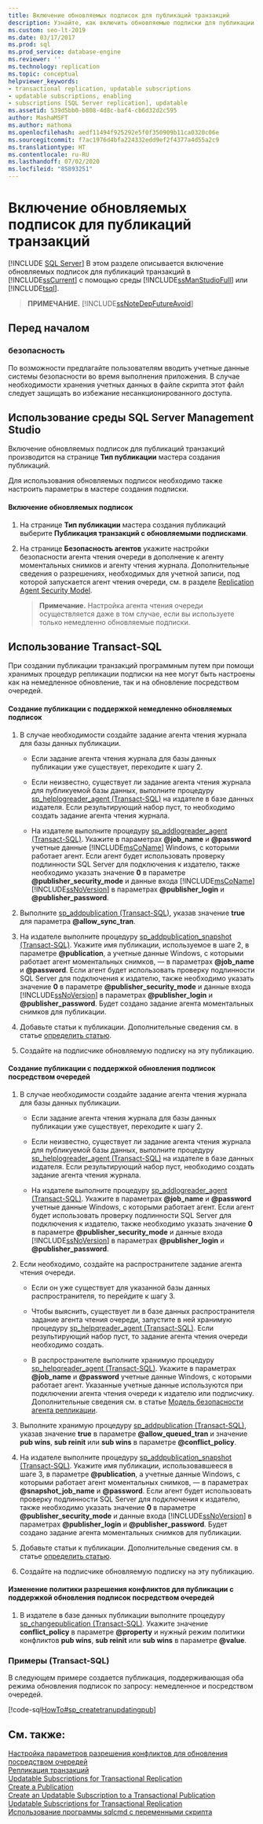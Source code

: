 ```yaml
---
title: Включение обновляемых подписок для публикаций транзакций
description: Узнайте, как включить обновляемые подписки для публикации транзакций в SQL Server.
ms.custom: seo-lt-2019
ms.date: 03/17/2017
ms.prod: sql
ms.prod_service: database-engine
ms.reviewer: ''
ms.technology: replication
ms.topic: conceptual
helpviewer_keywords:
- transactional replication, updatable subscriptions
- updatable subscriptions, enabling
- subscriptions [SQL Server replication], updatable
ms.assetid: 539d5bb0-b808-4d8c-baf4-cb6d32d2c595
author: MashaMSFT
ms.author: mathoma
ms.openlocfilehash: aedf11494f925292e5f0f350909b11ca0320c06e
ms.sourcegitcommit: f7ac1976d4bfa224332edd9ef2f4377a4d55a2c9
ms.translationtype: HT
ms.contentlocale: ru-RU
ms.lasthandoff: 07/02/2020
ms.locfileid: "85893251"
---
```

# <a name="enable-updating-subscriptions-for-transactional-publications"></a>Включение обновляемых подписок для публикаций транзакций
[!INCLUDE [SQL Server](../../../includes/applies-to-version/sqlserver.md)]
  В этом разделе описывается включение обновляемых подписок для публикаций транзакций в [!INCLUDE[ssCurrent](../../../includes/sscurrent-md.md)] с помощью среды [!INCLUDE[ssManStudioFull](../../../includes/ssmanstudiofull-md.md)] или [!INCLUDE[tsql](../../../includes/tsql-md.md)].  
  
> **ПРИМЕЧАНИЕ.** [!INCLUDE[ssNoteDepFutureAvoid](../../../includes/ssnotedepfutureavoid-md.md)]  
  

##  <a name="before-you-begin"></a><a name="BeforeYouBegin"></a> Перед началом  
  
###  <a name="security"></a><a name="Security"></a> безопасность  
 По возможности предлагайте пользователям вводить учетные данные системы безопасности во время выполнения приложения. В случае необходимости хранения учетных данных в файле скрипта этот файл следует защищать во избежание несанкционированного доступа.  
  
##  <a name="using-sql-server-management-studio"></a><a name="SSMSProcedure"></a> Использование среды SQL Server Management Studio  
 Включение обновляемых подписок для публикаций транзакций производится на странице **Тип публикации** мастера создания публикаций.  
  
 Для использования обновляемых подписок необходимо также настроить параметры в мастере создания подписки.  
  
#### <a name="to-enable-updating-subscriptions"></a>Включение обновляемых подписок  
  
1.  На странице **Тип публикации** мастера создания публикаций выберите **Публикация транзакций с обновляемыми подписками**.  
  
2.  На странице **Безопасность агентов** укажите настройки безопасности агента чтения очереди в дополнение к агенту моментальных снимков и агенту чтения журнала. Дополнительные сведения о разрешениях, необходимых для учетной записи, под которой запускается агент чтения очереди, см. в разделе [Replication Agent Security Model](../../../relational-databases/replication/security/replication-agent-security-model.md).  

    > **Примечание.** Настройка агента чтения очереди осуществляется даже в том случае, если вы используете только немедленно обновляемые подписки.  
  
##  <a name="using-transact-sql"></a><a name="TsqlProcedure"></a> Использование Transact-SQL  
 При создании публикации транзакций программным путем при помощи хранимых процедур репликации подписки на нее могут быть настроены как на немедленное обновление, так и на обновление посредством очередей.  
  
#### <a name="to-create-a-publication-that-supports-immediate-updating-subscriptions"></a>Создание публикации с поддержкой немедленно обновляемых подписок  
  
1.  В случае необходимости создайте задание агента чтения журнала для базы данных публикации.  
  
    -   Если задание агента чтения журнала для базы данных публикации уже существует, переходите к шагу 2.  
  
    -   Если неизвестно, существует ли задание агента чтения журнала для публикуемой базы данных, выполните процедуру [sp_helplogreader_agent (Transact-SQL)](../../../relational-databases/system-stored-procedures/sp-helplogreader-agent-transact-sql.md) на издателе в базе данных издателя. Если результирующий набор пуст, то необходимо создать задание агента чтения журнала.  
  
    -   На издателе выполните процедуру [sp_addlogreader_agent (Transact-SQL)](../../../relational-databases/system-stored-procedures/sp-addlogreader-agent-transact-sql.md). Укажите в параметрах **\@job_name** и **\@password** учетные данные [!INCLUDE[msCoName](../../../includes/msconame-md.md)] Windows, с которыми работает агент. Если агент будет использовать проверку подлинности SQL Server для подключения к издателю, также необходимо указать значение **0** в параметре **\@publisher_security_mode** и данные входа [!INCLUDE[msCoName](../../../includes/msconame-md.md)] [!INCLUDE[ssNoVersion](../../../includes/ssnoversion-md.md)] в параметрах **\@publisher_login** и **\@publisher_password**.  
  
2.  Выполните [sp_addpublication &#40;Transact-SQL&#41;](../../../relational-databases/system-stored-procedures/sp-addpublication-transact-sql.md), указав значение **true** для параметра **\@allow_sync_tran**.  
  
3.  На издателе выполните процедуру [sp_addpublication_snapshot (Transact-SQL)](../../../relational-databases/system-stored-procedures/sp-addpublication-snapshot-transact-sql.md). Укажите имя публикации, используемое в шаге 2, в параметре **\@publication**, а учетные данные Windows, с которыми работает агент моментальных снимков, — в параметрах **\@job_name** и **\@password**. Если агент будет использовать проверку подлинности SQL Server для подключения к издателю, также необходимо указать значение **0** в параметре **\@publisher_security_mode** и данные входа [!INCLUDE[ssNoVersion](../../../includes/ssnoversion-md.md)] в параметрах **\@publisher_login** и **\@publisher_password**. Будет создано задание агента моментальных снимков для публикации.  
  
4.  Добавьте статьи к публикации. Дополнительные сведения см. в статье [определить статью](../../../relational-databases/replication/publish/define-an-article.md).  
  
5.  Создайте на подписчике обновляемую подписку на эту публикацию.   
  
#### <a name="to-create-a-publication-that-supports-queued-updating-subscriptions"></a>Создание публикации с поддержкой обновления подписок посредством очередей  
  
1.  В случае необходимости создайте задание агента чтения журнала для базы данных публикации.  
  
    -   Если задание агента чтения журнала для базы данных публикации уже существует, переходите к шагу 2.  
  
    -   Если неизвестно, существует ли задание агента чтения журнала для публикуемой базы данных, выполните процедуру [sp_helplogreader_agent (Transact-SQL)](../../../relational-databases/system-stored-procedures/sp-helplogreader-agent-transact-sql.md) на издателе в базе данных издателя. Если результирующий набор пуст, необходимо создать задание агента чтения журнала.  
  
    -   На издателе выполните процедуру [sp_addlogreader_agent (Transact-SQL)](../../../relational-databases/system-stored-procedures/sp-addlogreader-agent-transact-sql.md). Укажите в параметрах **\@job_name** и **\@password** учетные данные Windows, с которыми работает агент. Если агент будет использовать проверку подлинности SQL Server для подключения к издателю, также необходимо указать значение **0** в параметре **\@publisher_security_mode** и данные входа [!INCLUDE[ssNoVersion](../../../includes/ssnoversion-md.md)] в параметрах **\@publisher_login** и **\@publisher_password**.  
  
2.  Если необходимо, создайте на распространителе задание агента чтения очереди.  
  
    -   Если он уже существует для указанной базы данных распространителя, то перейдите к шагу 3.  
  
    -   Чтобы выяснить, существует ли в базе данных распространителя задание агента чтения очереди, запустите в ней хранимую процедуру [sp_helpqreader_agent &#40;Transact-SQL&#41;](../../../relational-databases/system-stored-procedures/sp-helpqreader-agent-transact-sql.md). Если результирующий набор пуст, то задание агента чтения очереди необходимо создать.  
  
    -   В распространителе выполните хранимую процедуру [sp_helpqreader_agent (Transact-SQL)](../../../relational-databases/system-stored-procedures/sp-addqreader-agent-transact-sql.md). Укажите в параметрах **\@job_name** и **\@password** учетные данные Windows, с которыми работает агент. Указанные учетные данные используются при подключении агента чтения очереди к издателю или подписчику. Дополнительные сведения см. в статье [Модель безопасности агента репликации](../../../relational-databases/replication/security/replication-agent-security-model.md).  
  
3.  Выполните хранимую процедуру [sp_addpublication &#40;Transact-SQL&#41;](../../../relational-databases/system-stored-procedures/sp-addpublication-transact-sql.md), указав значение **true** в параметре **\@allow_queued_tran** и значение **pub wins**, **sub reinit** или **sub wins** в параметре **\@conflict_policy**.  
  
4.  На издателе выполните процедуру [sp_addpublication_snapshot (Transact-SQL)](../../../relational-databases/system-stored-procedures/sp-addpublication-snapshot-transact-sql.md). Укажите имя публикации, использовавшееся в шаге 3, в параметре **\@publication**, а учетные данные Windows, с которыми работает агент моментальных снимков, — в параметрах **\@snapshot_job_name** и **\@password**. Если агент будет использовать проверку подлинности SQL Server для подключения к издателю, также необходимо указать значение **0** в параметре **\@publisher_security_mode** и данные входа [!INCLUDE[ssNoVersion](../../../includes/ssnoversion-md.md)] в параметрах **\@publisher_login** и **\@publisher_password**. Будет создано задание агента моментальных снимков для публикации.  
  
5.  Добавьте статьи к публикации. Дополнительные сведения см. в статье [определить статью](../../../relational-databases/replication/publish/define-an-article.md).  
  
6.  Создайте на подписчике обновляемую подписку на эту публикацию.  
  
#### <a name="to-change-the-conflict-policy-for-a-publication-that-allows-queued-updating-subscriptions"></a>Изменение политики разрешения конфликтов для публикации с поддержкой обновления подписок посредством очередей  
  
1.  В издателе в базе данных публикации выполните процедуру [sp_changepublication (Transact-SQL)](../../../relational-databases/system-stored-procedures/sp-changepublication-transact-sql.md). Укажите значение **conflict_policy** в параметре **\@property** и нужный режим политики конфликтов **pub wins**, **sub reinit** или **sub wins** в параметре **\@value**.  
  
###  <a name="example-transact-sql"></a><a name="TsqlExample"></a> Примеры (Transact-SQL)  
 В следующем примере создается публикация, поддерживающая оба режима обновления подписок по запросу: немедленное и посредством очередей.  
  
 [!code-sql[HowTo#sp_createtranupdatingpub](../../../relational-databases/replication/codesnippet/tsql/enable-updating-subscrip_1.sql)]  
  
## <a name="see-also"></a>См. также:  
 [Настройка параметров разрешения конфликтов для обновления посредством очередей](../../../relational-databases/replication/publish/create-an-updatable-subscription-to-a-transactional-publication.md)   
 [Репликация транзакций](../../../relational-databases/replication/transactional/transactional-replication.md)   
 [Updatable Subscriptions for Transactional Replication](../../../relational-databases/replication/transactional/updatable-subscriptions-for-transactional-replication.md)   
 [Create a Publication](../../../relational-databases/replication/publish/create-a-publication.md)   
 [Create an Updatable Subscription to a Transactional Publication](create-an-updatable-subscription-to-a-transactional-publication.md)   
 [Updatable Subscriptions for Transactional Replication](../../../relational-databases/replication/transactional/updatable-subscriptions-for-transactional-replication.md)   
 [Использование программы sqlcmd с переменными скрипта](../../../relational-databases/scripting/sqlcmd-use-with-scripting-variables.md)  
  
  
